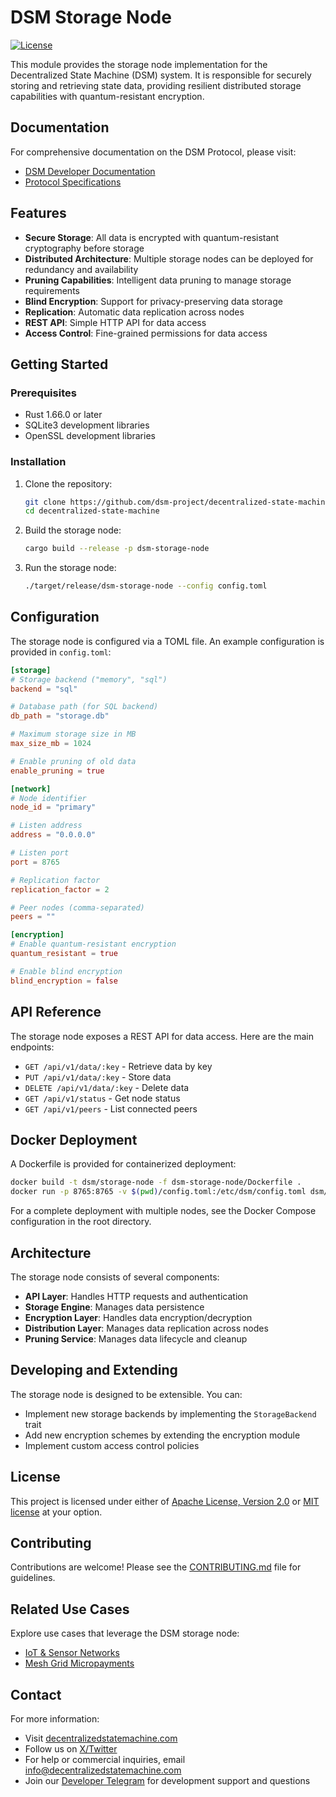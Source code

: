 # DSM Storage Node

[![License](https://img.shields.io/badge/license-MIT%2FApache--2.0-blue.svg)](https://github.com/dsm-project/decentralized-state-machine/)

This module provides the storage node implementation for the Decentralized State Machine (DSM) system. It is responsible for securely storing and retrieving state data, providing resilient distributed storage capabilities with quantum-resistant encryption.

## Documentation

For comprehensive documentation on the DSM Protocol, please visit:
- [DSM Developer Documentation](https://decentralizedstatemachine.com/devdocs/index.html)
- [Protocol Specifications](https://decentralizedstatemachine.com/devdocs/dsm_protocol_specs.html)

## Features

- **Secure Storage**: All data is encrypted with quantum-resistant cryptography before storage
- **Distributed Architecture**: Multiple storage nodes can be deployed for redundancy and availability
- **Pruning Capabilities**: Intelligent data pruning to manage storage requirements
- **Blind Encryption**: Support for privacy-preserving data storage
- **Replication**: Automatic data replication across nodes
- **REST API**: Simple HTTP API for data access
- **Access Control**: Fine-grained permissions for data access

## Getting Started

### Prerequisites

- Rust 1.66.0 or later
- SQLite3 development libraries
- OpenSSL development libraries

### Installation

1. Clone the repository:
   ```bash
   git clone https://github.com/dsm-project/decentralized-state-machine.git
   cd decentralized-state-machine
   ```

2. Build the storage node:
   ```bash
   cargo build --release -p dsm-storage-node
   ```

3. Run the storage node:
   ```bash
   ./target/release/dsm-storage-node --config config.toml
   ```

## Configuration

The storage node is configured via a TOML file. An example configuration is provided in `config.toml`:

```toml
[storage]
# Storage backend ("memory", "sql")
backend = "sql"

# Database path (for SQL backend)
db_path = "storage.db"

# Maximum storage size in MB
max_size_mb = 1024

# Enable pruning of old data
enable_pruning = true

[network]
# Node identifier
node_id = "primary"

# Listen address
address = "0.0.0.0"

# Listen port
port = 8765

# Replication factor
replication_factor = 2

# Peer nodes (comma-separated)
peers = ""

[encryption]
# Enable quantum-resistant encryption
quantum_resistant = true

# Enable blind encryption
blind_encryption = false
```

## API Reference

The storage node exposes a REST API for data access. Here are the main endpoints:

- `GET /api/v1/data/:key` - Retrieve data by key
- `PUT /api/v1/data/:key` - Store data
- `DELETE /api/v1/data/:key` - Delete data
- `GET /api/v1/status` - Get node status
- `GET /api/v1/peers` - List connected peers

## Docker Deployment

A Dockerfile is provided for containerized deployment:

```bash
docker build -t dsm/storage-node -f dsm-storage-node/Dockerfile .
docker run -p 8765:8765 -v $(pwd)/config.toml:/etc/dsm/config.toml dsm/storage-node
```

For a complete deployment with multiple nodes, see the Docker Compose configuration in the root directory.

## Architecture

The storage node consists of several components:

- **API Layer**: Handles HTTP requests and authentication
- **Storage Engine**: Manages data persistence
- **Encryption Layer**: Handles data encryption/decryption
- **Distribution Layer**: Manages data replication across nodes
- **Pruning Service**: Manages data lifecycle and cleanup

## Developing and Extending

The storage node is designed to be extensible. You can:

- Implement new storage backends by implementing the `StorageBackend` trait
- Add new encryption schemes by extending the encryption module
- Implement custom access control policies

## License

This project is licensed under either of [Apache License, Version 2.0](LICENSE-APACHE) or [MIT license](LICENSE-MIT) at your option.

## Contributing

Contributions are welcome! Please see the [CONTRIBUTING.md](../CONTRIBUTING.md) file for guidelines.

## Related Use Cases

Explore use cases that leverage the DSM storage node:

- [IoT & Sensor Networks](https://decentralizedstatemachine.com/usecasedocs/iot_and_sensor_networks.html)
- [Mesh Grid Micropayments](https://decentralizedstatemachine.com/usecasedocs/mesh_grid_micropayments.html)

## Contact

For more information:
- Visit [decentralizedstatemachine.com](https://decentralizedstatemachine.com)
- Follow us on [X/Twitter](https://x.com/state_machine_)
- For help or commercial inquiries, email [info@decentralizedstatemachine.com](mailto:info@decentralizedstatemachine.com)
- Join our [Developer Telegram](https://t.me/+agb3_DHBcCI5MTkx) for development support and questions
